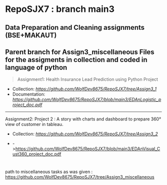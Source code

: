 # RepoSJX7 : branch main3
Data Preparation and Cleaning assignments (BSE+MAKAUT)
---
Parent branch for Assign3_miscellaneous
Files for the assigments in collection and coded in language of python 
---
> Assignment1: Health Insurance Lead Prediction using Python Project 
- Collection: _https://github.com/WolfDev8675/RepoSJX7/tree/Assign3_1_
- Documentation: _https://github.com/WolfDev8675/RepoSJX7/blob/main3/EDAnLogistic_project_doc.pdf_
---
Assignment2: Project 2 : A story with charts and dashboard to prepare 360° view of customer in tableau. 
- Collection: _https://github.com/WolfDev8675/RepoSJX7/tree/Assign3_2_
* ->https://github.com/WolfDev8675/RepoSJX7/blob/main3/EDAnVisual_Cust360_project_doc.pdf
#
path to miscellaneous tasks as was given : https://github.com/WolfDev8675/RepoSJX7/tree/Assign3_miscellaneous

